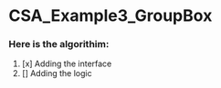 # CSA_Example3_GroupBox

### Here is the algorithim:
1. [x] Adding the interface
2. [] Adding the logic
